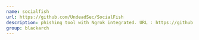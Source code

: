 ```yaml
---
name: socialfish
url: https://github.com/UndeadSec/SocialFish
description: phishing tool with Ngrok integrated. URL : https://github.com/UndeadSec/SocialFish Groups : blackarch blackarch-social
group: blackarch
---
```

